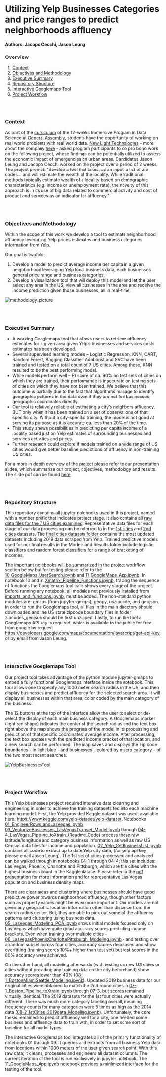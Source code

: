 # Utilizing Yelp Businesses Categories and price ranges to predict neighborhoods affluency

#### Authors: Jacopo Cecchi, Jason Leung

### Overview

1. [Context](#Context)
2. [Objectives and Methodology](#Objectives-and-Methodology)
3. [Executive Summary](#Executive-Summary)
4. [Repository Structure](#Repository-Structure)
5. [Interactive Googlemaps Tool](#Interactive-Googlemaps-Tool)
6. [Project Workflow](#Project-Workflow)

<br></br>

### Context

As part of the [curriculum](https://generalassemb.ly/education/data-science-immersive) of the 12-weeks Immersive Program in Data Science at [General Assembly](https://generalassemb.ly/why-ga-is-worth-it), students have the opportunity of working on real world problems with real world data. [New Light Technologies](https://newlighttechnologies.com/) - more about the company [here](https://newlighttechnologies.com/) - asked program participants to do pro bono work on the following project, whose findings can be potentially utilized to assess the economic impact of emergencies on urban areas. Candidates Jason Leung and Jacopo Cecchi worked on the project over a period of 2 weeks. The project prompt: "develop a tool that takes, as an input, a list of zip codes... and will estimate the wealth of the locality. While traditional methods typically estimate wealth of a locality based on demographic characteristics (e.g. income or unemployment rate), the novelty of this approach is in its use of big data related to commercial activity and cost of product and services as an indicator for affluency."

<br></br>

### Objectives and Methodology

Within the scope of this work we develop a tool to estimate neighborhood affluency leveraging Yelp prices estimates and business categories information from Yelp.

Our goal is twofold: 

1. Develop a model to predict average income per capita in a given neighborhood leveraging Yelp local business data, each businesses general price range and business categories.
2. Develop a visualization tool that will deploy this model and let the user select any area in the US, view all businesses in the area and receive the income prediction given those businesses, all in real-time. 

![methodology_picture](./Images/Screenshot_2019-01-28.jpg)

<br></br>

### Executive Summary

- A working Googlemaps tool that allows users to retrieve affluency estimates for a given area given Yelp’s businesses and services costs estimates has been developed.
- Several supervised learning models – Logistic Regression, KNN, CART, Random Forest, Bagging Classifier, Adaboost and SVC have been trained and tested on a total count of 7 US cities. Among these, KNN resulted to be the best performing model.
- While models perform well – F1 score of ca. 90% on test sets of cities on which they are trained, their performance is inaccurate on testing sets of cities on which they have not been trained. We believe that this outcome is partially due to the fact that algorithms manage to identify geographic patterns in the data even if they are not fed businesses geographic coordinates directly.
- Our tool is relatively reliable at estimating a city’s neighbors affluency, BUT only when it has been trained on a set of observations of that specific city. Without a city-specific training, the model is not good at serving its purpose as it is accurate ca. less than 20% of the time.
- This study shows possibilities in predicting per capita income of a locality based just on Yelp estimates of surrounding businesses and services activities and prices.
- Further research could explore if models trained on a wide range of US cities would give better baseline predictions of affluency in non-training US cities.

For a more in depth overview of the project please refer to our presentation slides, which summarize our project, objectives, methodology and results. The slide pdf can be found [here](./Project_4_JLJC_01_18_19.pdf).

<br></br>

### Repository Structure

This repository contains all jupyter notebooks used in this project, named with a number prefix that indicates project stage. It also contains all [raw data files for the 7 US cities examined](https://github.com/jaswll/Yelp_Businesses_Project_Final/tree/master/City_Raw_Data_Files). Representative data files for each stage of our data processing can be referred to in the  [1st cities](https://github.com/jaswll/Yelp_Businesses_Project_Final/tree/master/1st_citiesFinalsets) and [2nd cities](https://github.com/jaswll/Yelp_Businesses_Project_Final/tree/master/2nd_citiesFinalsets) datasets. The [final cities datasets folder](https://github.com/jaswll/Yelp_Businesses_Project_Final/tree/master/Final_Cities_Datasets) contains the most updated datasets including 2019 data scraped from Yelp. Trained predictive models used for our final results in the Models and Results folder include logistic classifiers and random forest classifiers for a range of bracketing of incomes.

The important notebooks will be summarized in the project workflow section below but for testing please refer to the [10_GoogleMaps_UserSearch.ipynb](https://github.com/jaswll/Yelp_Businesses_Project_Final/blob/master/10_GoogleMaps_UserSearch.ipynb) and [11_GoogleMaps_App.ipynb](https://github.com/jaswll/Yelp_Businesses_Project_Final/blob/master/11_GoogleMaps_App.ipynb). In notebook 10 and in [Xmatrix_Pipeline_Functions.ipynb](https://github.com/jaswll/Yelp_Businesses_Project_Final/blob/master/Xmatrix_Pipeline_Functions.ipynb), tracing the sequence of functions the Googlemaps tool calls shows every stage of the project. Before running any notebook, all modules not previously installed from [imports_and_functions.ipynb](https://github.com/jaswll/Yelp_Businesses_Project_Final/blob/master/imports_and_functions.ipynb), must be added. The non-standard python modules are: gmaps (from jupyter-gmaps), geopy, uszipcode, and geojson. In order to run the Googlemaps tool, all files in the main directory should downloaded and the US state zipcode boundary files in folder zipcodes_geojson should be first unzipped. Lastly, to run the tool a Googlemaps API key is required, which is available to the public for free from google by request https://developers.google.com/maps/documentation/javascript/get-api-key, or by email from Jason Leung.

<br></br>

### Interactive Googlemaps Tool

Our project tool takes advantage of the python module jupyter-gmaps to embed a fully functional Googlemaps interface inside the notebook. This tool allows one to specify any 1000 meter search radius in the US, and then display businesses and predict affluency for the selected search area. It will display all businesses within that area, color coded by the main category of the business.

The 12 buttons at the top of the interface allow the user to select or de-select the display of each main business category. A Googlemaps marker (light red shape) indicates the center of the search radius and the text box right above the map shows the progress of the model in its processing and prediction of that specific coordinates' average income. After processing, the text box updates with the predicted income bracket of that location, and a new search can be performed. The map saves and displays the zip code boundaries - in light blue - and businesses - colored by macro category - of the two most recent searches.

![YelpBusinessesTool](./Images/YelpBusinessesTool.png)

<br></br>

### Project Workflow

This Yelp businesses project required intensive data cleaning and engineering in order to achieve the training datasets fed into each machine learning model. First, the Yelp provided Kaggle dataset was used, available here: https://www.kaggle.com/yelp-dataset/yelp-dataset. Notebooks [01_EngineerRows_andLasVegas.ipynb](https://github.com/jaswll/Yelp_Businesses_Project_Final/blob/master/01_EngineerRows_andLasVegas.ipynb), [03_VectorizeBusinesses_LasVegasTrainset_Model.ipynb](https://github.com/jaswll/Yelp_Businesses_Project_Final/blob/master/03_VectorizeBusinesses_LasVegasTrainset_Model.ipynb) through [04-4_LasVegas_Pipeline_toXtrain_(Readme_Code)](https://github.com/jaswll/Yelp_Businesses_Project_Final/blob/master/04-4_LasVegas_Pipeline_toXtrain_(Readme_Code).ipynb) process these raw latitude/longitude and category business information as well as raw US Census data files for income and population. [02_Yelp_GetBusinessList.ipynb](https://github.com/jaswll/Yelp_Businesses_Project_Final/blob/master/02_Yelp_GetBusinessList.ipynb) contains all code to extract up to date Yelp city data, (for yelp api key please email Jason Leung). The 1st set of cities processed and analyzed can be walked through in notebooks 04-1 through 04-4; this set includes: Las Vegas, Phoenix, Charlotte and Pittsburgh, which are the cities with the highest business count in the Kaggle datase. Please refer to the [pdf presentation](https://github.com/jaswll/Yelp_Businesses_Project_Final/blob/master/Project_4_JLJC_01_18_19.pdf) for more information and for representative Las Vegas population and business density maps.

There are clear areas and clustering where businesses should have good predictive power towards neighborhood affluency, though other factors such as property values might be even more important. Our models are not given any geographic location information other than  distance from the search radius center. But, they are able to pick out some of the affluency patterns and clustering using business data. [05_LasVegas_Modeling_PCA.ipynb](https://github.com/jaswll/Yelp_Businesses_Project_Final/blob/master/05_LasVegas_Modeling_PCA.ipynb) shows initial models focused only on Las Vegas which have quite good accuracy scores predicting income brackets. Even when training over multiple cities - [06_LasvegasPhoenixCharlottePittsburgh_Modeling.ipynb](https://github.com/jaswll/Yelp_Businesses_Project_Final/blob/master/06_LasvegasPhoenixCharlottePittsburgh_Modeling.ipynb) - and testing over a random subset across four cities, accuracy scores decreased and show overfitting (training scores 10%+ higher than test set) but test scores in the 80% accuracy were achieved.

On the other hand, all modeling afterwards (with testing on new US cities or cities without providing any training data on the city beforehand) show accuracy scores lower than 40% ([08-1_BostonMiamiSeattle_Modeling.ipynb](https://github.com/jaswll/Yelp_Businesses_Project_Final/blob/master/08-1_BostonMiamiSeattle_Modeling.ipynb)). Updated 2019 business data for our original cities were obtained to match the 2nd round cities in [07-1_Boston_Pipeline_toXtrain.ipynb](https://github.com/jaswll/Yelp_Businesses_Project_Final/blob/master/07-1_Boston_Pipeline_toXtrain.ipynb) through [07-3](https://github.com/jaswll/Yelp_Businesses_Project_Final/blob/master/07-3_Seattle_Pipeline_toXtrain.ipynb), but scores remained virtually identical. The 2019 datasets for the 1st four cities were actually different. There was much more category labeling overall, meaning frequency counts for many categories were 5 times as high as the 2014 data ([08-2_1stCities_2019data_Modeling.ipynb](https://github.com/jaswll/Yelp_Businesses_Project_Final/blob/master/08-2_1stCities_2019data_Modeling.ipynb)). Unfortunately, the core thesis remained: to predict affluency well for a city, one needed some business and affluency data to train with, in order to set some sort of baseline for all model types.

The interactive Googlemaps tool integrates all of the primary functionality of notebooks 01 through 09. It queries and extracts from all business Yelp data from locations within 1000 meters of the user given search point. With this raw data, it cleans, processes and engineers all dataset columns. The current iteration of the tool is run exclusively in jupyter notebook. The [11_GoogleMaps_App.ipynb](https://github.com/jaswll/Yelp_Businesses_Project_Final/blob/master/11_GoogleMaps_App.ipynb) notebook provides a minimized interface for the testing of the tool. 